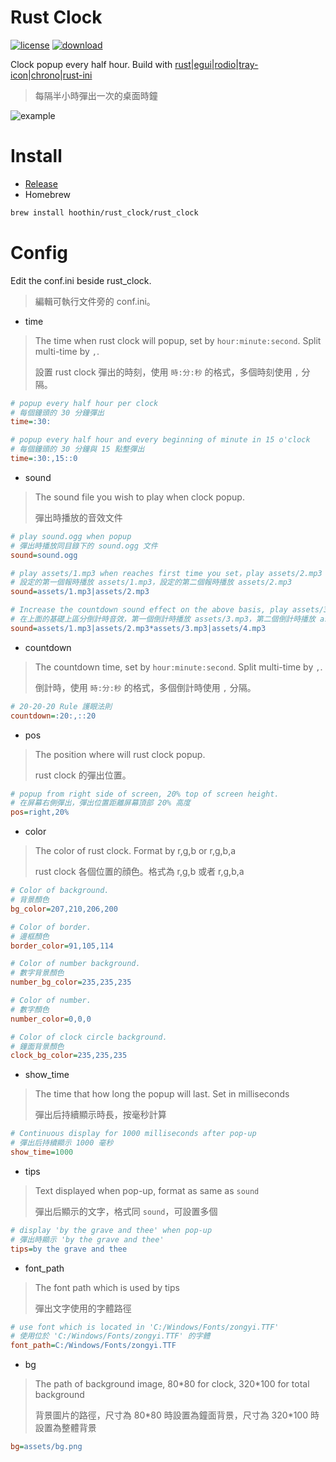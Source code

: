 # Rust Clock
[![license](https://img.shields.io/badge/license-MIT-red.svg)](https://github.com/hoothin/RustClock/releases) [![download](https://img.shields.io/github/downloads/hoothin/RustClock/total)](https://github.com/hoothin/RustClock/releases)

Clock popup every half hour. Build with [rust](https://github.com/rust-lang/rust)|[egui](https://github.com/emilk/egui/)|[rodio](https://github.com/RustAudio/rodio)|[tray-icon](https://github.com/tauri-apps/tray-icon)|[chrono](https://github.com/chronotope/chrono)|[rust-ini](https://github.com/zonyitoo/rust-ini)
> 每隔半小時彈出一次的桌面時鐘

![example](pic.gif)
# Install
+ [Release](https://github.com/hoothin/RustClock/releases/)
+ Homebrew
``` bash
brew install hoothin/rust_clock/rust_clock
```

# Config
Edit the conf.ini beside rust_clock.
> 編輯可執行文件旁的 conf.ini。
+ time
> The time when rust clock will popup, set by `hour:minute:second`. Split multi-time by `,`.
> 
> 設置 rust clock 彈出的時刻，使用 `時:分:秒` 的格式，多個時刻使用 `,` 分隔。
``` ini
# popup every half hour per clock
# 每個鐘頭的 30 分鐘彈出
time=:30:
```
``` ini
# popup every half hour and every beginning of minute in 15 o'clock
# 每個鐘頭的 30 分鐘與 15 點整彈出
time=:30:,15::0
```
+ sound
> The sound file you wish to play when clock popup.
>
> 彈出時播放的音效文件
``` ini
# play sound.ogg when popup
# 彈出時播放同目錄下的 sound.ogg 文件
sound=sound.ogg
```
``` ini
# play assets/1.mp3 when reaches first time you set，play assets/2.mp3 when reaches second time you set.
# 設定的第一個報時播放 assets/1.mp3，設定的第二個報時播放 assets/2.mp3
sound=assets/1.mp3|assets/2.mp3
```
``` ini
# Increase the countdown sound effect on the above basis, play assets/3.mp3 when reaches first countdown you set，play assets/4.mp3 when reaches second countdown you set.
# 在上面的基礎上區分倒計時音效，第一個倒計時播放 assets/3.mp3，第二個倒計時播放 assets/4.mp3
sound=assets/1.mp3|assets/2.mp3*assets/3.mp3|assets/4.mp3
```
+ countdown
> The countdown time, set by `hour:minute:second`. Split multi-time by `,`.
>
> 倒計時，使用 `時:分:秒` 的格式，多個倒計時使用 `,` 分隔。
``` ini
# 20-20-20 Rule 護眼法則
countdown=:20:,::20
```
+ pos
> The position where will rust clock popup.
>
> rust clock 的彈出位置。
``` ini
# popup from right side of screen, 20% top of screen height.
# 在屏幕右側彈出，彈出位置距離屏幕頂部 20% 高度
pos=right,20%
```
+ color
> The color of rust clock. Format by r,g,b or r,g,b,a
>
> rust clock 各個位置的顔色。格式為 r,g,b 或者 r,g,b,a
``` ini
# Color of background.
# 背景顏色
bg_color=207,210,206,200

# Color of border.
# 邊框顏色
border_color=91,105,114

# Color of number background.
# 數字背景顏色
number_bg_color=235,235,235

# Color of number.
# 數字顏色
number_color=0,0,0

# Color of clock circle background.
# 鐘面背景顏色
clock_bg_color=235,235,235
```
+ show_time
> The time that how long the popup will last. Set in milliseconds
>
> 彈出后持續顯示時長，按毫秒計算
``` ini
# Continuous display for 1000 milliseconds after pop-up
# 彈出后持續顯示 1000 毫秒
show_time=1000
```
+ tips
> Text displayed when pop-up, format as same as `sound`
>
> 彈出后顯示的文字，格式同 `sound`，可設置多個
``` ini
# display 'by the grave and thee' when pop-up
# 彈出時顯示 'by the grave and thee'
tips=by the grave and thee
```
+ font_path
> The font path which is used by tips
>
> 彈出文字使用的字體路徑
``` ini
# use font which is located in 'C:/Windows/Fonts/zongyi.TTF'
# 使用位於 'C:/Windows/Fonts/zongyi.TTF' 的字體
font_path=C:/Windows/Fonts/zongyi.TTF
```
+ bg
> The path of background image, 80\*80 for clock, 320\*100 for total background
>
> 背景圖片的路徑，尺寸為 80\*80 時設置為鐘面背景，尺寸為 320\*100 時設置為整體背景
``` ini
bg=assets/bg.png
```
